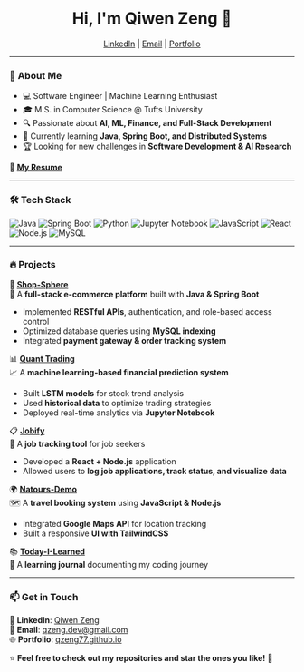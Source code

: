 <h1 align="center">Hi, I'm Qiwen Zeng 👋</h1>

<p align="center">
  <a href="https://www.linkedin.com/in/qiwen-zeng/">LinkedIn</a> |
  <a href="mailto:qzeng.dev@gmail.com">Email</a> |
  <a href="https://qzeng77.github.io/">Portfolio</a>
</p>

---

### 🚀 **About Me**
- 💻 Software Engineer | Machine Learning Enthusiast
- 🎓 M.S. in Computer Science @ Tufts University
- 🔍 Passionate about **AI, ML, Finance, and Full-Stack Development**
- 🌱 Currently learning **Java, Spring Boot, and Distributed Systems**
- 🏆 Looking for new challenges in **Software Development & AI Research**

📄 **[My Resume]([https://qzeng77.github.io/resume_qiwen_zeng.pdf](https://github.com/qzeng77/qzeng77.github.io/blob/main/resume_qiwen_zeng%20.pdf))**

---

### 🛠 **Tech Stack**
![Java](https://img.shields.io/badge/Java-ED8B00?style=for-the-badge&logo=java&logoColor=white)
![Spring Boot](https://img.shields.io/badge/Spring%20Boot-6DB33F?style=for-the-badge&logo=spring-boot&logoColor=white)
![Python](https://img.shields.io/badge/Python-3776AB?style=for-the-badge&logo=python&logoColor=white)
![Jupyter Notebook](https://img.shields.io/badge/Jupyter-F37626?style=for-the-badge&logo=jupyter&logoColor=white)
![JavaScript](https://img.shields.io/badge/JavaScript-F7DF1E?style=for-the-badge&logo=javascript&logoColor=black)
![React](https://img.shields.io/badge/React-61DAFB?style=for-the-badge&logo=react&logoColor=black)
![Node.js](https://img.shields.io/badge/Node.js-339933?style=for-the-badge&logo=node-dot-js&logoColor=white)
![MySQL](https://img.shields.io/badge/MySQL-4479A1?style=for-the-badge&logo=mysql&logoColor=white)

---

### 🔥 **Projects**
🚀 **[Shop-Sphere](https://github.com/qzeng77/shop-sphere)**  
🛒 A **full-stack e-commerce platform** built with **Java & Spring Boot**  
- Implemented **RESTful APIs**, authentication, and role-based access control
- Optimized database queries using **MySQL indexing**  
- Integrated **payment gateway & order tracking system**

📊 **[Quant Trading](https://github.com/qzeng77/quant_trading)**  
📈 A **machine learning-based financial prediction system**  
- Built **LSTM models** for stock trend analysis  
- Used **historical data** to optimize trading strategies  
- Deployed real-time analytics via **Jupyter Notebook**  

📋 **[Jobify](https://github.com/qzeng77/jobify)**  
📌 A **job tracking tool** for job seekers  
- Developed a **React + Node.js** application  
- Allowed users to **log job applications, track status, and visualize data**  

🌍 **[Natours-Demo](https://github.com/qzeng77/natours-demo)**  
🗺️ A **travel booking system** using **JavaScript & Node.js**  
- Integrated **Google Maps API** for location tracking  
- Built a responsive **UI with TailwindCSS**  

📚 **[Today-I-Learned](https://github.com/qzeng77/today-i-learned)**  
📝 A **learning journal** documenting my coding journey  

---

### 📫 **Get in Touch**
💼 **LinkedIn**: [Qiwen Zeng](https://www.linkedin.com/in/qiwen-zeng/)  
📧 **Email**: [qzeng.dev@gmail.com](mailto:qzeng.dev@gmail.com)  
🌐 **Portfolio**: [qzeng77.github.io](https://qzeng77.github.io/)  

⭐ **Feel free to check out my repositories and star the ones you like!** 🚀


